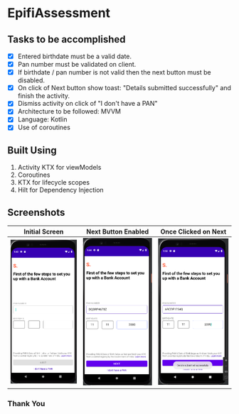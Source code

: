 # EpifiAssessment

## Tasks to be accomplished

- [x] Entered birthdate must be a valid date.
- [x] Pan number must be validated on client.
- [x] If birthdate / pan number is not valid then the next button must be disabled.
- [x] On click of Next button show toast: "Details submitted successfully" and finish the activity.
- [x] Dismiss activity on click of "I don't have a PAN"
- [x] Architecture to be followed: MVVM
- [x] Language: Kotlin
- [x] Use of coroutines

## Built Using
1. Activity KTX for viewModels
2. Coroutines
3. KTX for lifecycle scopes
4. Hilt for Dependency Injection

## Screenshots

Initial Screen | Next Button Enabled | Once Clicked on Next | 
--- | --- | --- |
![](https://github.com/kuluruvineeth/EpifiAssessment/blob/master/screenshots/img.png) | ![](https://github.com/kuluruvineeth/EpifiAssessment/blob/master/screenshots/img_1.png) | ![](https://github.com/kuluruvineeth/EpifiAssessment/blob/master/screenshots/img_2.png) |

### Thank You

